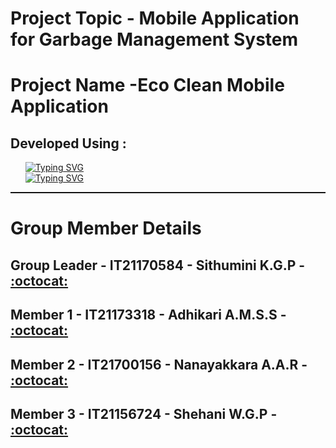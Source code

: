 # Project Topic - Mobile Application for Garbage Management System 
# Project Name -Eco Clean Mobile Application 

## Developed Using :
&nbsp; &nbsp; &nbsp;
<a href="https://git.io/typing-svg"><img src="https://readme-typing-svg.demolab.com?font=Fira+Code&weight=600&size=25&pause=1000&color=9100F7&vCenter=true&random=false&width=435&lines=-+Flutter" alt="Typing SVG" /></a>
<br/>
&nbsp; &nbsp; &nbsp;
<a href="https://git.io/typing-svg"><img src="https://readme-typing-svg.demolab.com?font=Fira+Code&weight=600&size=25&pause=1000&color=9100F7&vCenter=true&random=false&width=435&lines=-+Firebase" alt="Typing SVG" /></a>
<br/>
<hr style="border-top: 1px dotted #000000">

# Group Member Details

## Group Leader - IT21170584 - Sithumini K.G.P - [:octocat:](https://github.com/PrathibhaSithu)
## Member 1 - IT21173318 - Adhikari A.M.S.S - [:octocat:](https://github.com/ShashiSAdhikari)
## Member 2 - IT21700156 - Nanayakkara A.A.R - [:octocat:](https://github.com/IT21700156)
## Member 3 - IT21156724 - Shehani W.G.P - [:octocat:](https://github.com/IT21156724)

